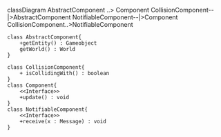 classDiagram
    AbstractComponent ..> Component
    CollisionComponent--|>AbstractComponent 
    NotifiableComponent--|>Component
    CollisionComponent..>NotifiableComponent

    class AbstractComponent{
        +getEntity() : Gameobject
        getWorld() : World
    }

    class CollisionComponent{
        + isCollidingWith() : boolean
    }
    class Component{
        <<Interface>>
        +update() : void
    }
    class NotifiableComponent{
        <<Interface>>
        +receive(x : Message) : void
    }